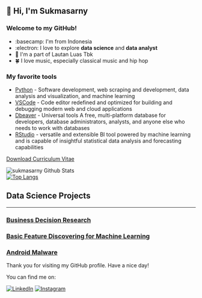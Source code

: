 ## 👋 Hi, I'm Sukmasarny  

### Welcome to my GitHub!
- :basecamp: I'm from Indonesia
- :electron: I love to explore **data science** and **data analyst**
- :briefcase: I'm a part of Lautan Luas Tbk
- :four_leaf_clover: I love music, especially classical music and hip hop

### My favorite tools

* [Python](https://www.python.org/) - Software development, web scraping and development, data analysis and visualization, and machine learning
* [VSCode](https://code.visualstudio.com/) - Code editor redefined and optimized for building and debugging modern web and cloud applications
* [Dbeaver](https://dbeaver.io/) - Universal tools A free, multi-platform database for developers, database administrators, analysts, and anyone else who needs to work with databases
* [RStudio](https://posit.co/) - versatile and extensible BI tool powered by machine learning and is capable of insightful statistical data analysis and forecasting capabilities

[Download Curriculum Vitae](https://github.com/sukmasarny/curriculum-vitae/blob/main/CV.pdf)


![sukmasarny Github Stats](https://github-readme-stats.vercel.app/api?username=sukmasarny&show_icons=true&theme=transparent) <br>
[![Top Langs](https://github-readme-stats.vercel.app/api/top-langs/?username=sukmasarny&layout=compact)](https://github.com/anuraghazra/github-readme-stats)

## Data Science Projects
---

### [Business Decision Research](https://github.com/sukmasarny/sukmasarny100.github.io/blob/main/Data_Analyst_Project_Business_Decision_Research..ipynb)

### [Basic Feature Discovering for Machine Learning](https://github.com/sukmasarny/sukmasarny100.github.io/blob/main/basic_feature_discovering_for_machine_learning.py)

### [Android Malware](https://github.com/sukmasarny/sukmasarny100.github.io/blob/main/Android_Malware.py)


Thank you for visiting my GitHub profile. Have a nice day!

You can find me on:

[![LinkedIn](https://img.shields.io/badge/linkedin-0077B5?style=for-the-badge&logo=linkedin&logoColor=white&link=https://www.linkedin.com/in/sukma-sarny-934380111/)](https://www.linkedin.com/in/sukma-sarny-934380111/)
[![Instagram](https://img.shields.io/badge/Instagram-E4405F?style=for-the-badge&logo=instagram&logoColor=white&link=https://www.instagram.com/_wht.s_/?igshid=ZDdkNTZiNTM%3D/)](https://www.instagram.com/_wht.s_/?igshid=ZDdkNTZiNTM%3D/)



